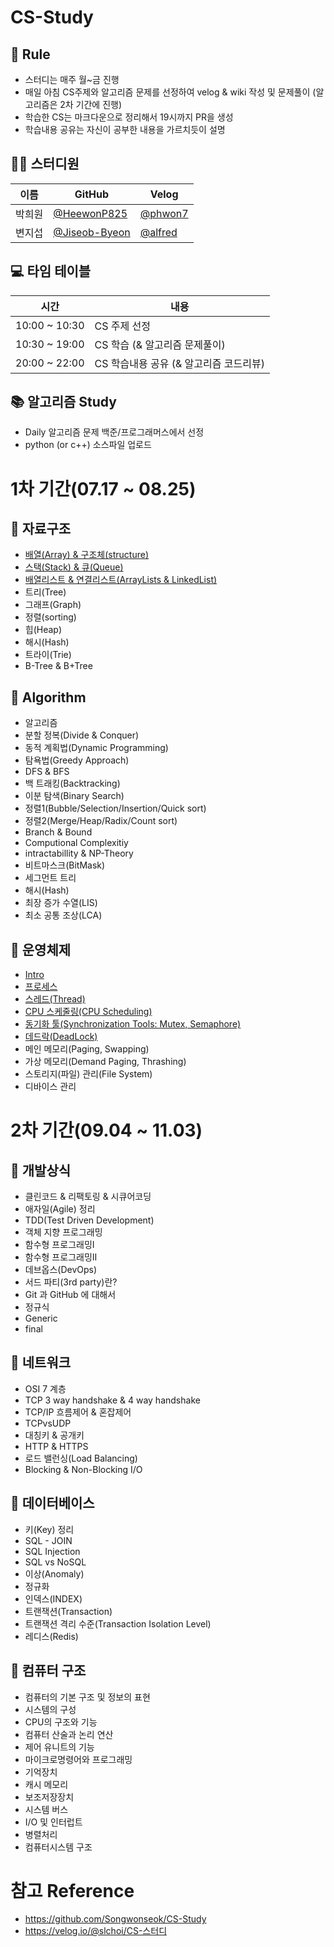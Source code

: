 # CS-Study

## 🌳 Rule

* 스터디는 매주 월~금 진행
* 매일 아침 CS주제와 알고리즘 문제를 선정하여 velog & wiki 작성 및 문제풀이 (알고리즘은 2차 기간에 진행)
* 학습한 CS는 마크다운으로 정리해서 19시까지 PR을 생성
* 학습내용 공유는 자신이 공부한 내용을 가르치듯이 설명

## 👨‍💻 스터디원

|이름|GitHub|Velog|
|------|---|---|
|박희원|[@HeewonP825](https://github.com/HeewonP825)|[@phwon7](https://velog.io/@phwon7)|
|변지섭|[@Jiseob-Byeon](https://github.com/Jiseob-Byeon)|[@alfred](https://velog.io/@alfred)|


## 💻 타임 테이블

|시간|내용|
|------|---|
|10:00 ~ 10:30|CS 주제 선정|
|10:30 ~ 19:00|CS 학습 (& 알고리즘 문제풀이)|
|20:00 ~ 22:00|CS 학습내용 공유 (& 알고리즘 코드리뷰)|


## 📚 알고리즘 Study

* Daily 알고리즘 문제 백준/프로그래머스에서 선정
* python (or c++) 소스파일 업로드
  

# 1차 기간(07.17 ~ 08.25)

## 📌 자료구조

* [배열(Array) & 구조체(structure)](https://github.com/HeewonP825/CS-Study/blob/main/Data%20Structure/Array%20%26%20Structure.md)
* [스택(Stack) & 큐(Queue)](https://github.com/HeewonP825/CS-Study/commit/e2fd13c20750585bbf108421607f2d4411a1f79e)
* [배열리스트 & 연결리스트(ArrayLists & LinkedList)](https://github.com/HeewonP825/CS-Study/blob/main/Data%20Structure/ArrayList%20%26%20LinkedList.md)
* 트리(Tree)
* 그래프(Graph)
* 정렬(sorting)
* 힙(Heap)
* 해시(Hash)
* 트라이(Trie)
* B-Tree & B+Tree

## 📌 Algorithm

* 알고리즘
* 분할 정복(Divide & Conquer)
* 동적 계획법(Dynamic Programming)
* 탐욕법(Greedy Approach)
* DFS & BFS
* 백 트래킹(Backtracking)
* 이분 탐색(Binary Search)
* 정렬1(Bubble/Selection/Insertion/Quick sort)
* 정렬2(Merge/Heap/Radix/Count sort)
* Branch & Bound
* Computional Complexitiy
* intractabillity & NP-Theory
* 비트마스크(BitMask)
* 세그먼트 트리
* 해시(Hash)
* 최장 증가 수열(LIS)
* 최소 공통 조상(LCA)

## 📌 운영체제

* [Intro](https://velog.io/@alfred/%EC%9A%B4%EC%98%81%EC%B2%B4%EC%A0%9C-Intro-%EC%9A%B4%EC%98%81%EC%B2%B4%EC%A0%9C%EB%9E%80)
* [프로세스](https://velog.io/@alfred/%ED%94%84%EB%A1%9C%EC%84%B8%EC%8A%A4-h6e77pvu)
* [스레드(Thread)](https://velog.io/@alfred/스레드)
* [CPU 스케줄링(CPU Scheduling)](https://velog.io/@alfred/CPU-스케줄링)
* [동기화 툴(Synchronization Tools: Mutex, Semaphore)](https://velog.io/@alfred/%EB%8F%99%EA%B8%B0%ED%99%94-%ED%88%B4Synchronization-Tools-Semaphore-Mutex)
* [데드락(DeadLock)](https://velog.io/@alfred/%EB%8D%B0%EB%93%9C%EB%9D%BDDeadlocks)
* 메인 메모리(Paging, Swapping)
* 가상 메모리(Demand Paging, Thrashing)
* 스토리지(파일) 관리(File System)
* 디바이스 관리

# 2차 기간(09.04 ~ 11.03)

## 📌 개발상식

* 클린코드 & 리팩토링 & 시큐어코딩
* 애자일(Agile) 정리
* TDD(Test Driven Development)
* 객체 지향 프로그래밍
* 함수형 프로그래밍Ⅰ
* 함수형 프로그래밍Ⅱ
* 데브옵스(DevOps)
* 서드 파티(3rd party)란?
* Git 과 GitHub 에 대해서
* 정규식
* Generic
* final

## 📌 네트워크

* OSI 7 계층
* TCP 3 way handshake & 4 way handshake
* TCP/IP 흐름제어 & 혼잡제어
* TCPvsUDP
* 대칭키 & 공개키
* HTTP & HTTPS
* 로드 밸런싱(Load Balancing)
* Blocking & Non-Blocking I/O
  
## 📌 데이터베이스

* 키(Key) 정리
* SQL - JOIN
* SQL Injection
* SQL vs NoSQL
* 이상(Anomaly)
* 정규화
* 인덱스(INDEX)
* 트랜잭션(Transaction)
* 트랜잭션 격리 수준(Transaction Isolation Level)
* 레디스(Redis)

## 📌 컴퓨터 구조

* 컴퓨터의 기본 구조 및 정보의 표현
* 시스템의 구성
* CPU의 구조와 기능
* 컴퓨터 산술과 논리 연산
* 제어 유니트의 기능
* 마이크로명령어와 프로그래밍
* 기억장치
* 캐시 메모리
* 보조저장장치
* 시스템 버스
* I/O 및 인터럽트
* 병렬처리
* 컴퓨터시스템 구조


# 참고 Reference
* https://github.com/Songwonseok/CS-Study
* https://velog.io/@slchoi/CS-스터디
